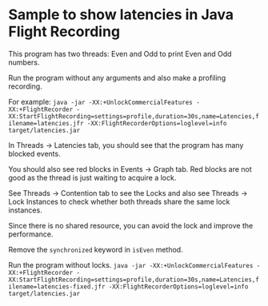 Sample to show latencies in Java Flight Recording
=================================================

This program has two threads: Even and Odd to print Even and Odd numbers.

Run the program without any arguments and also make a profiling recording.

For example:
`java -jar -XX:+UnlockCommercialFeatures -XX:+FlightRecorder -XX:StartFlightRecording=settings=profile,duration=30s,name=Latencies,filename=latencies.jfr -XX:FlightRecorderOptions=loglevel=info target/latencies.jar`

In Threads -> Latencies tab, you should see that the program has many blocked events.

You should also see red blocks in Events -> Graph tab. Red blocks are not good as the thread is just waiting to acquire a lock.
 
See Threads -> Contention tab to see the Locks and also see Threads -> Lock Instances to check whether both threads share the same lock instances.

Since there is no shared resource, you can avoid the lock and improve the performance.

Remove the `synchronized` keyword in `isEven` method.

Run the program without locks.
`java -jar -XX:+UnlockCommercialFeatures -XX:+FlightRecorder -XX:StartFlightRecording=settings=profile,duration=30s,name=Latencies,filename=latencies-fixed.jfr -XX:FlightRecorderOptions=loglevel=info target/latencies.jar`

